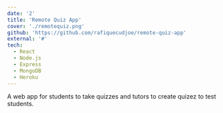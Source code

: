 ```yaml
---
date: '2'
title: 'Remote Quiz App'
cover: './remotequiz.png'
github: 'https://github.com/rafiquecudjoe/remote-quiz-app'
external: '#'
tech:
  - React
  - Node.js
  - Express
  - MongoDB
  - Heroku
---
```


A web app for students to take quizzes and tutors to create quizez to test students.
